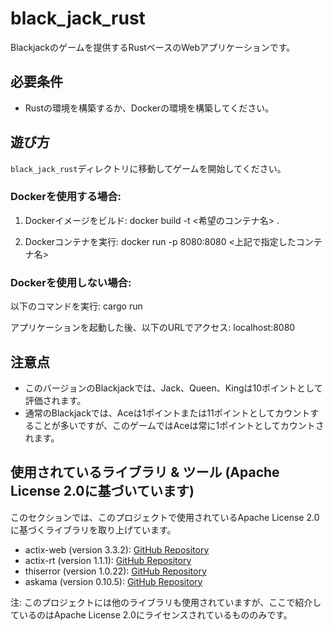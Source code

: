 # black_jack_rust

Blackjackのゲームを提供するRustベースのWebアプリケーションです。

## 必要条件

- Rustの環境を構築するか、Dockerの環境を構築してください。

## 遊び方

`black_jack_rust`ディレクトリに移動してゲームを開始してください。

### Dockerを使用する場合:

1. Dockerイメージをビルド:
docker build -t <希望のコンテナ名> .

2. Dockerコンテナを実行:
docker run -p 8080:8080 <上記で指定したコンテナ名>

### Dockerを使用しない場合:

以下のコマンドを実行:
cargo run

アプリケーションを起動した後、以下のURLでアクセス:
localhost:8080

## 注意点

- このバージョンのBlackjackでは、Jack、Queen、Kingは10ポイントとして評価されます。
- 通常のBlackjackでは、Aceは1ポイントまたは11ポイントとしてカウントすることが多いですが、このゲームではAceは常に1ポイントとしてカウントされます。

## 使用されているライブラリ & ツール (Apache License 2.0に基づいています)

このセクションでは、このプロジェクトで使用されているApache License 2.0に基づくライブラリを取り上げています。

- actix-web (version 3.3.2): [GitHub Repository](https://github.com/actix/actix-web)
- actix-rt (version 1.1.1): [GitHub Repository](https://github.com/actix/actix-net)
- thiserror (version 1.0.22): [GitHub Repository](https://github.com/dtolnay/thiserror)
- askama (version 0.10.5): [GitHub Repository](https://github.com/djc/askama)

注: このプロジェクトには他のライブラリも使用されていますが、ここで紹介しているのはApache License 2.0にライセンスされているもののみです。
